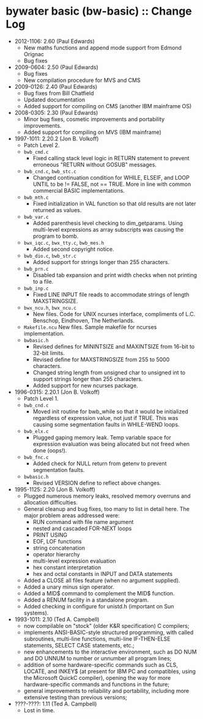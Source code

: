 # bywater basic (bw-basic) :: Change Log

* 2012-1106: 2.60 (Paul Edwards)
	- New maths functions and append mode support from Edmond Orignac
	- Bug fixes
* 2009-0604: 2.50 (Paul Edwards)
	+ Bug fixes
	+ New compilation procedure for MVS and CMS
* 2009-0126: 2.40 (Paul Edwards)
	+ Bug fixes from Bill Chatfield
	+ Updated documentation
	+ Added support for compiling on CMS (another IBM mainframe OS)
* 2008-0305: 2.30 (Paul Edwards)
	+ Minor bug fixes, cosmetic improvements and portability improvements.
	+ Added support for compiling on MVS (IBM mainframe) 
* 1997-1011: 2.20.2 (Jon B. Volkoff)
	+ Patch Level 2.
	+ `bwb_cmd.c`
   		- Fixed calling stack level logic in RETURN statement to prevent erroneous "RETURN without GOSUB" messages.
	+ `bwb_cnd.c`, `bwb_stc.c`
		- Changed continuation condition for WHILE, ELSEIF, and LOOP UNTIL to be != FALSE, not == TRUE. More in line with common commercial BASIC implementations.
	+ `bwb_mth.c`
		- Fixed initialization in VAL function so that old results are not later returned as values.
	+ `bwb_var.c`
		- Added parenthesis level checking to dim_getparams. Using multi-level expressions as array subscripts was causing the program to bomb.
	+ `bwx_iqc.c`, `bwx_tty.c`, `bwb_mes.h`
		- Added second copyright notice.
	+ `bwb_dio.c`, `bwb_str.c`
		- Added support for strings longer than 255 characters.
	+ `bwb_prn.c`
		- Disabled tab expansion and print width checks when not printing to a file.
	+ `bwb_inp.c`
		- Fixed LINE INPUT file reads to accommodate strings of length MAXSTRINGSIZE.
	+ `bwx_ncu.h`, `bwx_ncu.c`
		- New files.  Code for UNIX ncurses interface, compliments of L.C. Benschop, Eindhoven, The Netherlands.
	+ `Makefile.ncu`
		New files.  Sample makefile for ncurses implementation.
	+ `bwbasic.h`
		- Revised defines for MININTSIZE and MAXINTSIZE from 16-bit to 32-bit limits.
		- Revised define for MAXSTRINGSIZE from 255 to 5000 characters.
   		- Changed string length from unsigned char to unsigned int to support strings longer than 255 characters.
		- Added support for new ncurses package.
* 1996-0315: 2.20.1 (Jon B. Volkoff)
	+ Patch Level 1.
	+ `bwb_cnd.c`
		- Moved init routine for bwb_while so that it would be initialized regardless of expression value, not just if TRUE.  This was causing some segmentation faults in WHILE-WEND loops.
	+ `bwb_elx.c`
		- Plugged gaping memory leak.  Temp variable space for expression evaluation was being allocated but not freed when done (oops!).
	+ `bwb_fnc.c`
		- Added check for NULL return from getenv to prevent segmentation faults.
	+ `bwbasic.h`
		- Revised VERSION define to reflect above changes.
* 1995-1125: 2.20 (Jon B. Volkoff)
	+ Plugged numerous memory leaks, resolved memory overruns and allocation difficulties.
	+ General cleanup and bug fixes, too many to list in detail here. The major problem areas addressed were:
		- RUN command with file name argument
		- nested and cascaded FOR-NEXT loops
		- PRINT USING
		- EOF, LOF functions
		- string concatenation
		- operator hierarchy
		- multi-level expression evaluation
		- hex constant interpretation
		- hex and octal constants in INPUT and DATA statements
	+ Added a CLOSE all files feature (when no argument supplied).
	+ Added a unary minus sign operator.
	+ Added a MID$ command to complement the MID$ function.
	+ Added a RENUM facility in a standalone program.
	+ Added checking in configure for unistd.h (important on Sun systems).
* 1993-1011: 2.10 (Ted A. Campbell)
	+ now compilable on "stock" (older K&R specification) C compilers;
	+ implements ANSI-BASIC-style structured programming, with called subroutines, multi-line functions, multi-line IF-THEN-ELSE statements, SELECT CASE statements, etc.;
	+ new enhancements to the interactive environment, such as DO NUM and DO UNNUM to number or unnumber all program lines;
	+ addition of some hardware-specific commands such as CLS, LOCATE, and INKEY$ (at present for IBM PC and compatibles, using the Microsoft QuickC compiler), opening the way for more hardware-specific commands and functions in the future;
	+ general improvements to reliability and portability, including more extensive testing than previous versions;
* ????-????: 1.11 (Ted A. Campbell)
	+ Lost in time. 
